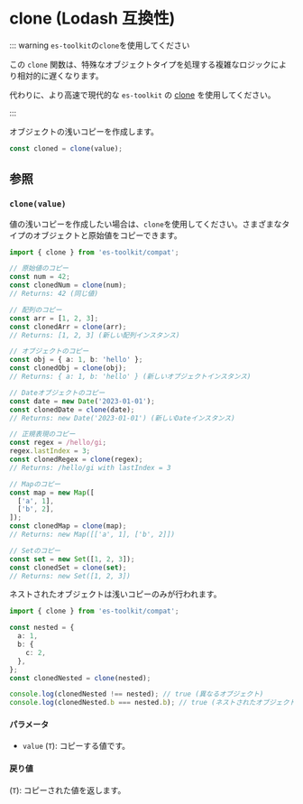 # clone (Lodash 互換性)

::: warning `es-toolkit`の`clone`を使用してください

この `clone` 関数は、特殊なオブジェクトタイプを処理する複雑なロジックにより相対的に遅くなります。

代わりに、より高速で現代的な `es-toolkit` の [clone](../../object/clone.md) を使用してください。

:::

オブジェクトの浅いコピーを作成します。

```typescript
const cloned = clone(value);
```

## 参照

### `clone(value)`

値の浅いコピーを作成したい場合は、`clone`を使用してください。さまざまなタイプのオブジェクトと原始値をコピーできます。

```typescript
import { clone } from 'es-toolkit/compat';

// 原始値のコピー
const num = 42;
const clonedNum = clone(num);
// Returns: 42 (同じ値)

// 配列のコピー
const arr = [1, 2, 3];
const clonedArr = clone(arr);
// Returns: [1, 2, 3] (新しい配列インスタンス)

// オブジェクトのコピー
const obj = { a: 1, b: 'hello' };
const clonedObj = clone(obj);
// Returns: { a: 1, b: 'hello' } (新しいオブジェクトインスタンス)

// Dateオブジェクトのコピー
const date = new Date('2023-01-01');
const clonedDate = clone(date);
// Returns: new Date('2023-01-01') (新しいDateインスタンス)

// 正規表現のコピー
const regex = /hello/gi;
regex.lastIndex = 3;
const clonedRegex = clone(regex);
// Returns: /hello/gi with lastIndex = 3

// Mapのコピー
const map = new Map([
  ['a', 1],
  ['b', 2],
]);
const clonedMap = clone(map);
// Returns: new Map([['a', 1], ['b', 2]])

// Setのコピー
const set = new Set([1, 2, 3]);
const clonedSet = clone(set);
// Returns: new Set([1, 2, 3])
```

ネストされたオブジェクトは浅いコピーのみが行われます。

```typescript
import { clone } from 'es-toolkit/compat';

const nested = {
  a: 1,
  b: {
    c: 2,
  },
};
const clonedNested = clone(nested);

console.log(clonedNested !== nested); // true (異なるオブジェクト)
console.log(clonedNested.b === nested.b); // true (ネストされたオブジェクトは同じ参照)
```

#### パラメータ

- `value` (`T`): コピーする値です。

#### 戻り値

(`T`): コピーされた値を返します。
